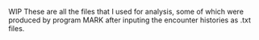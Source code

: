 WIP
These are all the files that I used for analysis, some of which were produced by program MARK after inputing the encounter histories as .txt files.
